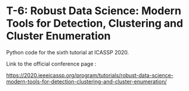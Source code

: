 # T-6: Robust Data Science: Modern Tools for Detection, Clustering and Cluster Enumeration

Python code for the sixth tutorial at ICASSP 2020.

Link to the official conference page :

https://2020.ieeeicassp.org/program/tutorials/robust-data-science-modern-tools-for-detection-clustering-and-cluster-enumeration/
